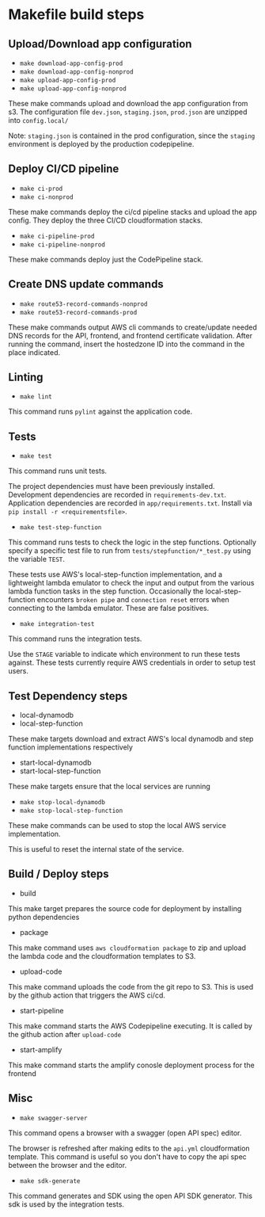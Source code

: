 # Makefile build steps


## Upload/Download app configuration
* `make download-app-config-prod`
* `make download-app-config-nonprod`
* `make upload-app-config-prod`
* `make upload-app-config-nonprod`

These make commands upload and download the app configuration from s3.
The configuration file `dev.json`, `staging.json`, `prod.json` are unzipped into `config.local/`

Note: `staging.json` is contained in the prod configuration, since the `staging` environment
is deployed by the production codepipeline.


## Deploy CI/CD pipeline
* `make ci-prod`
* `make ci-nonprod`

These make commands deploy the ci/cd pipeline stacks and upload the app config.
They deploy the three CI/CD cloudformation stacks.

* `make ci-pipeline-prod`
* `make ci-pipeline-nonprod`

These make commands deploy just the CodePipeline stack.


## Create DNS update commands
* `make route53-record-commands-nonprod`
* `make route53-record-commands-prod`

These make commands output AWS cli commands to create/update needed DNS records for the API, frontend, and frontend certificate validation.
After running the command, insert the hostedzone ID into the command in the place indicated.

## Linting
* `make lint`

This command runs `pylint` against the application code.


## Tests
* `make test`

This command runs unit tests.

The project dependencies must have been previously installed.
Development dependencies are recorded in `requirements-dev.txt`.
Application dependencies are recorded in `app/requirements.txt`.
Install via `pip install -r <requirementsfile>`.

* `make test-step-function`

This command runs tests to check the logic in the step functions.
Optionally specify a specific test file to run from `tests/stepfunction/*_test.py` using the variable `TEST`.

These tests use AWS's local-step-function implementation, and a lightweight lambda emulator to check the input and output from the various lambda function tasks in the step function.
Occasionally the local-step-function encounters `broken pipe` and `connection reset` errors when connecting to the lambda emulator.
These are false positives.

* `make integration-test`

This command runs the integration tests.

Use the `STAGE` variable to indicate which environment to run these tests against.
These tests currently require AWS credentials in order to setup test users.


## Test Dependency steps
* local-dynamodb
* local-step-function

These make targets download and extract AWS's local dynamodb and step function implementations respectively

* start-local-dynamodb
* start-local-step-function

These make targets ensure that the local services are running

* `make stop-local-dynamodb`
* `make stop-local-step-function`

These make commands can be used to stop the local AWS service implementation.

This is useful to reset the internal state of the service.


## Build / Deploy steps
* build

This make target prepares the source code for deployment by installing python dependencies


* package

This make command uses `aws cloudformation package` to zip and upload the lambda code and the cloudformation templates to S3.


* upload-code

This make command uploads the code from the git repo to S3.
This is used by the github action that triggers the AWS ci/cd.

* start-pipeline

This make command starts the AWS Codepipeline executing.
It is called by the github action after `upload-code`

* start-amplify

This make command starts the amplify conosle deployment process for the frontend


## Misc
* `make swagger-server`

This command opens a browser with a swagger (open API spec) editor.

The browser is refreshed after making edits to the `api.yml` cloudformation template.
This command is useful so you don't have to copy the api spec between the browser and the editor.

* `make sdk-generate`

This command generates and SDK using the open API SDK generator.
This sdk is used by the integration tests.
